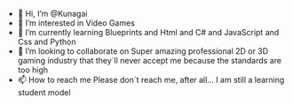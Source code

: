 - 👋 Hi, I’m @Kunagai
- 👀 I’m interested in Video Games
- 🌱 I’m currently learning Blueprints and Html and C# and JavaScript and Css and Python
- 💞️ I’m looking to collaborate on Super amazing professional 2D or 3D gaming industry that they´ll never accept me because the standards are too high
- 📫 How to reach me Please don´t reach me, after all... I am still a learning student model

<!---
Kunagai/Kunagai is a ✨ special ✨ repository because its `README.md` (this file) appears on your GitHub profile.
You can click the Preview link to take a look at your changes.
--->
